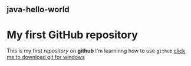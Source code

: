 ## java-hello-world
# My first GitHub repository
This  is  my first  *repository* on **github** I'm learninng how to  use  `github`
[click me to download git for windows](https://git-scm.com/download/win "https://git-scm.com/download/win")

